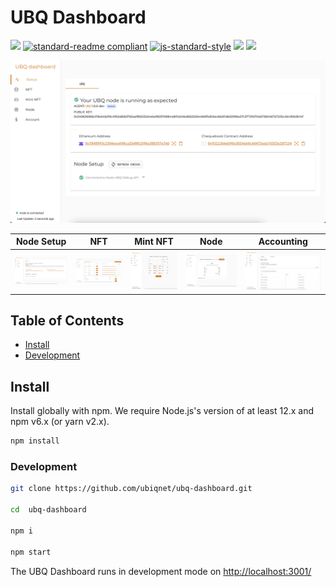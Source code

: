 # UBQ Dashboard

[![](https://img.shields.io/badge/made%20by-Swarm-blue.svg?style=flat-square)](https://swarm.ethereum.org/)
[![standard-readme compliant](https://img.shields.io/badge/standard--readme-OK-brightgreen.svg?style=flat-square)](https://github.com/RichardLitt/standard-readme)
[![js-standard-style](https://img.shields.io/badge/code%20style-standard-brightgreen.svg?style=flat-square)](https://github.com/feross/standard)
![](https://img.shields.io/badge/npm-%3E%3D6.0.0-orange.svg?style=flat-square)
![](https://img.shields.io/badge/Node.js-%3E%3D12.0.0-orange.svg?style=flat-square)

![Status page](/ui_samples/status.png)

| Node Setup | NFT | Mint NFT | Node | Accounting |
|-------|---------|-------|----------|------|
| ![Setup](/ui_samples/status.png) | ![NFT](/ui_samples/nft.png) | ![Mint NFT](/ui_samples/mint.png) | ![Node](/ui_samples/node.png) | ![Accounting](/ui_samples/account.png) |


## Table of Contents

- [Install](#install)
- [Development](#development)

## Install

Install globally with npm. We require Node.js's version of at least 12.x and npm v6.x (or yarn v2.x).

```sh
npm install
```

### Development

```sh
git clone https://github.com/ubiqnet/ubq-dashboard.git

cd  ubq-dashboard

npm i

npm start
```

The UBQ Dashboard runs in development mode on [http://localhost:3001/](http://localhost:3001/)

